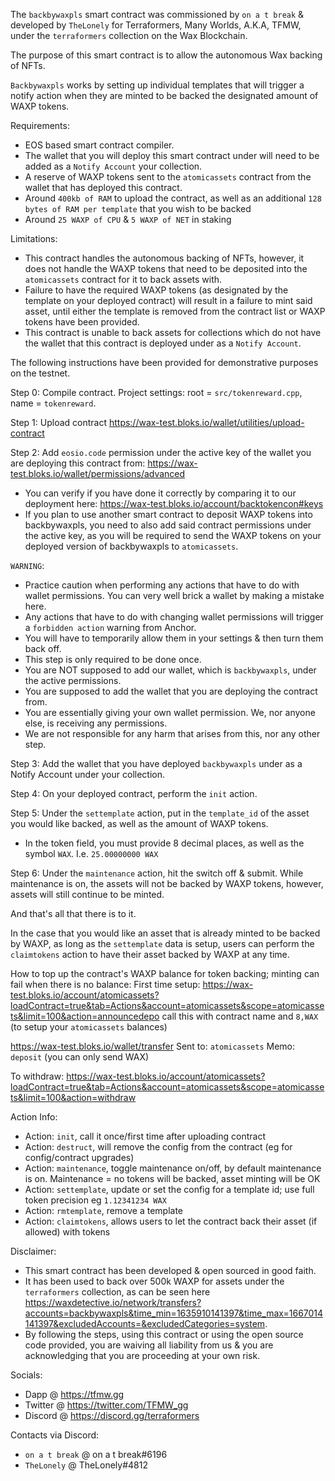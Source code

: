 The `backbywaxpls` smart contract was commissioned by `on a t break` & developed by `TheLonely` for Terraformers, Many Worlds, A.K.A, TFMW, under the `terraformers` collection on the Wax Blockchain. 

The purpose of this smart contract is to allow the autonomous Wax backing of NFTs.

`Backbywaxpls` works by setting up individual templates that will trigger a notify action when they are minted to be backed the designated amount of WAXP tokens.


Requirements:
- EOS based smart contract compiler.
- The wallet that you will deploy this smart contract under will need to be added as a `Notify Account` your collection.
- A reserve of WAXP tokens sent to the `atomicassets` contract from the wallet that has deployed this contract.
- Around `400kb of RAM` to upload the contract, as well as an additional `128 bytes of RAM per template` that you wish to be backed
- Around `25 WAXP of CPU` & `5 WAXP of NET` in staking


Limitations:
- This contract handles the autonomous backing of NFTs, however, it does not handle the WAXP tokens that need to be deposited into the `atomicassets` contract for it to back assets with.
- Failure to have the required WAXP tokens (as designated by the template on your deployed contract) will result in a failure to mint said asset, until either the template is removed from the contract list or WAXP tokens have been provided.
- This contract is unable to back assets for collections which do not have the wallet that this contract is deployed under as a `Notify Account`.


The following instructions have been provided for demonstrative purposes on the testnet.


Step 0: Compile contract. Project settings: root = `src/tokenreward.cpp`, name = `tokenreward`.

Step 1: Upload contract <https://wax-test.bloks.io/wallet/utilities/upload-contract>

Step 2: Add `eosio.code` permission under the active key of the wallet you are deploying this contract from: <https://wax-test.bloks.io/wallet/permissions/advanced>
- You can verify if you have done it correctly by comparing it to our deployment here: <https://wax-test.bloks.io/account/backtokencon#keys>
- If you plan to use another smart contract to deposit WAXP tokens into backbywaxpls, you need to also add said contract permissions under the active key, as you will be required to send the WAXP tokens on your deployed version of backbywaxpls to `atomicassets`.


`WARNING`:
- Practice caution when performing any actions that have to do with wallet permissions. You can very well brick a wallet by making a mistake here. 
- Any actions that have to do with changing wallet permissions will trigger a `forbidden action` warning from Anchor. 
- You will have to temporarily allow them in your settings & then turn them back off. 
- This step is only required to be done once.
- You are NOT supposed to add our wallet, which is `backbywaxpls`, under the active permissions. 
- You are supposed to add the wallet that you are deploying the contract from. 
- You are essentially giving your own wallet permission. We, nor anyone else, is receiving any permissions.
- We are not responsible for any harm that arises from this, nor any other step. 


Step 3: Add the wallet that you have deployed `backbywaxpls` under as a Notify Account under your collection.

Step 4: On your deployed contract, perform the `init` action.

Step 5: Under the `settemplate` action, put in the `template_id` of the asset you would like backed, as well as the amount of WAXP tokens.
- In the token field, you must provide 8 decimal places, as well as the symbol `WAX`. I.e. `25.00000000 WAX`

Step 6: Under the `maintenance` action, hit the switch off & submit. While maintenance is on, the assets will not be backed by WAXP tokens, however, assets will still continue to be minted.

And that's all that there is to it.

In the case that you would like an asset that is already minted to be backed by WAXP, as long as the `settemplate` data is setup, users can perform the `claimtokens` action to have their asset backed by WAXP at any time.


How to top up the contract's WAXP balance for token backing; minting can fail when there is no balance:
First time setup: <https://wax-test.bloks.io/account/atomicassets?loadContract=true&tab=Actions&account=atomicassets&scope=atomicassets&limit=100&action=announcedepo> call this with contract name and `8,WAX` (to setup your `atomicassets` balances)

<https://wax-test.bloks.io/wallet/transfer> Sent to: `atomicassets` Memo: `deposit` (you can only send WAX)

To withdraw: <https://wax-test.bloks.io/account/atomicassets?loadContract=true&tab=Actions&account=atomicassets&scope=atomicassets&limit=100&action=withdraw>


Action Info:
- Action: `init`, call it once/first time after uploading contract
- Action: `destruct`, will remove the config from the contract (eg for config/contract upgrades)
- Action: `maintenance`, toggle maintenance on/off, by default maintenance is on. Maintenance = no tokens will be backed, asset minting will be OK
- Action: `settemplate`, update or set the config for a template id; use full token precision eg `1.12341234 WAX`
- Action: `rmtemplate`, remove a template
- Action: `claimtokens`, allows users to let the contract back their asset (if allowed) with tokens


Disclaimer: 
- This smart contract has been developed & open sourced in good faith. 
- It has been used to back over 500k WAXP for assets under the `terraformers` collection, as can be seen here <https://waxdetective.io/network/transfers?accounts=backbywaxpls&time_min=1635910141397&time_max=1667014141397&excludedAccounts=&excludedCategories=system>.
- By following the steps, using this contract or using the open source code provided, you are waiving all liability from us & you are acknowledging that you are proceeding at your own risk. 


Socials:
- Dapp @ <https://tfmw.gg>
- Twitter @ <https://twitter.com/TFMW_gg>
- Discord @ <https://discord.gg/terraformers>


Contacts via Discord:
- `on a t break` @ on a t break#6196
- `TheLonely` @ TheLonely#4812
